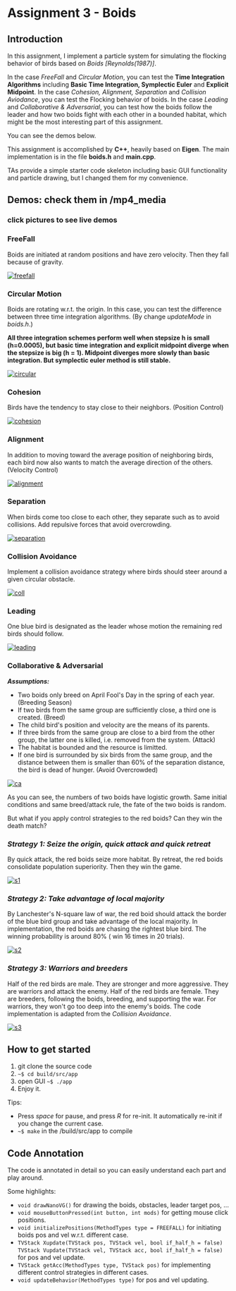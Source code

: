 # Assignment 3 - Boids

## Introduction

In this assignment, I implement a particle system for simulating the flocking behavior of birds based on *Boids [Reynolds(1987)]*. 

In the case *FreeFall* and *Circular Motion*, you can test the **Time Integration Algorithms** including **Basic Time Integration, Symplectic Euler** and **Explicit Midpoint**. In the case *Cohesion, Alignment, Separation* and *Collision Aviodance*, you can test the Flocking behavior of boids. In the case *Leading* and *Collaborative & Adversarial*, you can test how the boids follow the leader and how two boids fight with each other in a bounded habitat, which might be the most interesting part of this assignment.

You can see the demos below.

This assignment is accomplished by **C++**, heavily based on **Eigen**. The main implementation is in the file **boids.h** and **main.cpp**.

TAs provide a simple starter code skeleton including basic GUI functionality and particle drawing, but I changed them for my convenience.

## Demos: check them in /mp4_media

### click pictures to see live demos

### FreeFall

Boids are initiated at random positions and have zero velocity. Then they fall because of gravity.

[![freefall](https://user-images.githubusercontent.com/39910677/114882364-2bfd2400-9e04-11eb-8b79-ce679c9bf399.png)](https://user-images.githubusercontent.com/39910677/114882455-41724e00-9e04-11eb-8146-02ae178e1fd2.mp4)

### Circular Motion

Boids are rotating w.r.t. the origin. In this case, you can test the difference between three time integration algorithms. (By change *updateMode* in *boids.h*.)

**All three integration schemes perform well when stepsize h is small (h=0.0005), but basic time integration and explicit midpoint diverge when the stepsize is big (h = 1). Midpoint diverges more slowly than basic integration. But symplectic euler method is still stable.**

[![circular](https://user-images.githubusercontent.com/39910677/114882683-7b435480-9e04-11eb-9c75-c4a7863ddeb8.png)](
https://user-images.githubusercontent.com/39910677/114882714-8302f900-9e04-11eb-933d-66796b4ea082.mp4)

### Cohesion

Birds have the tendency to stay close to their neighbors. (Position Control)

[![cohesion](https://user-images.githubusercontent.com/39910677/114882853-ab8af300-9e04-11eb-8562-155ae65a3b7a.png)](
https://user-images.githubusercontent.com/39910677/114882893-b47bc480-9e04-11eb-9b95-9bb969c31ccb.mp4)

### Alignment

In addition to moving toward the average position of neighboring birds, each bird now also wants to match the average direction of the others. (Velocity Control)

[![alignment](https://user-images.githubusercontent.com/39910677/114883078-decd8200-9e04-11eb-80f4-0729224419a1.png)](
https://user-images.githubusercontent.com/39910677/114883136-eab94400-9e04-11eb-9cc5-6f4889429ed8.mp4)

### Separation

When birds come too close to each other, they separate such as to avoid collisions. Add repulsive forces that avoid overcrowding.

[![separation](https://user-images.githubusercontent.com/39910677/114883230-03295e80-9e05-11eb-86b8-f54fa3a969cf.png)](
https://user-images.githubusercontent.com/39910677/114883253-0886a900-9e05-11eb-8603-77db2370e674.mp4)

### Collision Avoidance

Implement a collision avoidance strategy where birds should steer around a given circular obstacle.

[![coll](https://user-images.githubusercontent.com/39910677/114883400-2e13b280-9e05-11eb-9bb3-f8601d88f8f0.png)](
https://user-images.githubusercontent.com/39910677/114883432-34a22a00-9e05-11eb-81c4-2709ccd45f8a.mp4)

### Leading

One blue bird is designated as the leader whose motion the remaining red birds should follow. 

[![leading](https://user-images.githubusercontent.com/39910677/114883538-4edc0800-9e05-11eb-82eb-3cc62458e0a5.png)](
https://user-images.githubusercontent.com/39910677/114883583-5a2f3380-9e05-11eb-9d4f-988a9836c2f6.mp4)

### Collaborative & Adversarial

 ***Assumptions:***

* Two boids only breed on April Fool's Day in the spring of each year. (Breeding Season)
* If two birds from the same group are sufficiently close, a third one is created. (Breed)
* The child bird's position and velocity are the means of its parents.
* If three birds from the same group are close to a bird from the other group, the latter one is killed, i.e. removed from the system. (Attack)
* The habitat is bounded and the resource is limitted.
* If one bird is surrounded by six birds from the same group, and the distance between them is smaller than 60% of the separation distance, the bird is dead of hunger. (Avoid Overcrowded)

[![ca](https://user-images.githubusercontent.com/39910677/114883719-77640200-9e05-11eb-8616-ccda6a47ecae.png)](
https://user-images.githubusercontent.com/39910677/114883857-94003a00-9e05-11eb-9153-565ac61b6575.mp4)

As you can see, the numbers of two boids have logistic growth. Same initial conditions and same breed/attack rule, the fate of the two boids is random.

But what if you apply control strategies to the red boids? Can they win the death match?
 
 ### ***Strategy 1: Seize the origin, quick attack and quick retreat***
 
By quick attack, the red boids seize more habitat. By retreat, the red boids consolidate population superiority. Then they win the game.

[![s1](https://user-images.githubusercontent.com/39910677/114884054-c01bbb00-9e05-11eb-9b74-96103b2a4053.png)](
https://user-images.githubusercontent.com/39910677/114884134-cf9b0400-9e05-11eb-9856-1fb4364de257.mp4)

### ***Strategy 2: Take advantage of local majority***
 
By Lanchester's N-square law of war, the red boid should attack the border of the blue bird group and take advantage of the local majority. In implementation, the red boids are chasing the rightest blue bird. The winning probability is around 80% ( win 16 times in 20 trials).

[![s2](https://user-images.githubusercontent.com/39910677/114884277-f0635980-9e05-11eb-877b-6a73bf384ae8.png)](
https://user-images.githubusercontent.com/39910677/114884394-06711a00-9e06-11eb-86f8-2662eba7f03f.mp4)

### ***Strategy 3: Warriors and breeders***

Half of the red birds are male. They are stronger and more aggressive. They are warriors and attack the enemy. Half of the red birds are female. They are breeders, following the boids, breeding, and supporting the war. For warriors, they  won't go too deep into the enemy's boids. The code implementation is adapted from the *Collision Avoidance*.

[![s3](https://user-images.githubusercontent.com/39910677/114884612-31f40480-9e06-11eb-8fff-56798316f97a.png)](
https://user-images.githubusercontent.com/39910677/114884690-420be400-9e06-11eb-92e1-2a96bfebd827.mp4)

  
## How to get started

1. git clone the source code
2. ```~$ cd build/src/app```
3. open GUI ```~$ ./app```
4. Enjoy it. 

Tips: 

* Press *space* for pause, and press *R* for re-init. It automatically re-init if you change the current case.
* ```~$ make``` in the /build/src/app to compile

## Code Annotation

The code is annotated in detail so you can easily understand each part and play around. 

Some highlights: 

* ```void drawNanoVG()```
 for drawing the boids, obstacles, leader target pos, ...
* ```void mouseButtonPressed(int button, int mods)```
for getting mouse click positions.
* ```void initializePositions(MethodTypes type = FREEFALL)```
for initiating boids pos and vel w.r.t. different case.
* ```TVStack Xupdate(TVStack pos, TVStack vel, bool if_half_h = false)```
```TVStack Vupdate(TVStack vel, TVStack acc, bool if_half_h = false)```
 for pos and vel update.
* ```TVStack getAcc(MethodTypes type, TVStack pos)```
for implementing different control strategies in different cases.
* ```void updateBehavior(MethodTypes type)```
for pos and vel updating.














